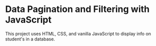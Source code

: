 # Data Pagination and Filtering with JavaScript
This project uses HTML, CSS, and vanilla JavaScript to display info on student's in a database. 
